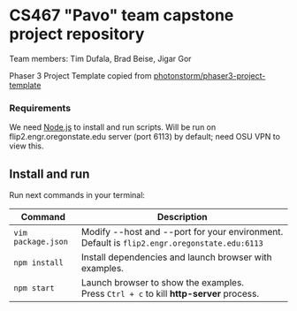 # CS467 "Pavo" team capstone project repository
Team members: Tim Dufala, Brad Beise, Jigar Gor

Phaser 3 Project Template copied from [photonstorm/phaser3-project-template](https://github.com/photonstorm/phaser3-project-template)

### Requirements

We need [Node.js](https://nodejs.org) to install and run scripts.
Will be run on flip2.engr.oregonstate.edu server (port 6113) by default; need OSU VPN to view this.

## Install and run

Run next commands in your terminal:

| Command | Description |
|---------|-------------|
| `vim package.json` | Modify --host and --port for your environment. Default is `flip2.engr.oregonstate.edu:6113` |
| `npm install` | Install dependencies and launch browser with examples.|
| `npm start` | Launch browser to show the examples. <br> Press `Ctrl + c` to kill **http-server** process. |
